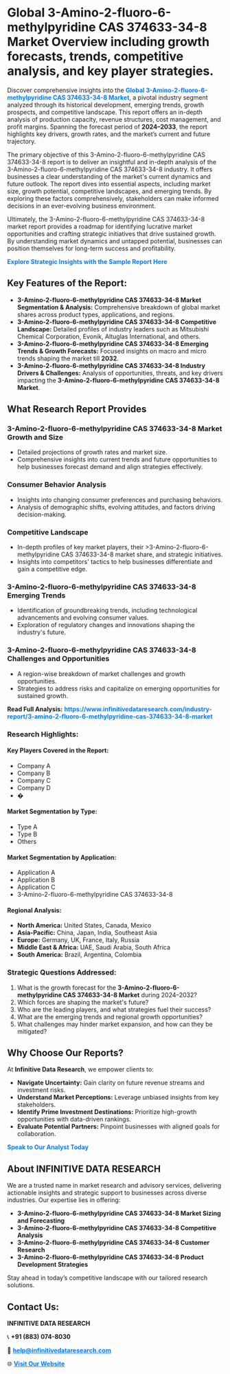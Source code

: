 <h1>Global 3-Amino-2-fluoro-6-methylpyridine CAS 374633-34-8 Market Overview including growth forecasts, trends, competitive analysis, and key player strategies.</h1>
<p>
Discover comprehensive insights into the 
<a href="https://www.infinitivedataresearch.com/industry-report/3-amino-2-fluoro-6-methylpyridine-cas-374633-34-8-market" rel="dofollow" style="color: #007BFF; text-decoration: none;"><strong>Global 3-Amino-2-fluoro-6-methylpyridine CAS 374633-34-8 Market</strong></a>, a pivotal industry segment analyzed through its historical development, emerging trends, growth prospects, and competitive landscape. This report offers an in-depth analysis of production capacity, revenue structures, cost management, and profit margins. Spanning the forecast period of <strong>2024–2033</strong>, the report highlights key drivers, growth rates, and the market’s current and future trajectory.
</p>
<p>
The primary objective of this 3-Amino-2-fluoro-6-methylpyridine CAS 374633-34-8 report is to deliver an insightful and in-depth analysis of the 3-Amino-2-fluoro-6-methylpyridine CAS 374633-34-8 industry. It offers businesses a clear understanding of the market's current dynamics and future outlook. The report dives into essential aspects, including market size, growth potential, competitive landscapes, and emerging trends. By exploring these factors comprehensively, stakeholders can make informed decisions in an ever-evolving business environment.
</p>
<p>
Ultimately, the 3-Amino-2-fluoro-6-methylpyridine CAS 374633-34-8 market report provides a roadmap for identifying lucrative market opportunities and crafting strategic initiatives that drive sustained growth. By understanding market dynamics and untapped potential, businesses can position themselves for long-term success and profitability.
</p>
<p>
<a href="https://www.infinitivedataresearch.com/request-sample/reportId=107377" style="color: #007BFF; text-decoration: none;"><strong>Explore Strategic Insights with the Sample Report Here</strong></a>
</p>

<h2>Key Features of the Report:</h2>
<ul>
<li><strong>3-Amino-2-fluoro-6-methylpyridine CAS 374633-34-8 Market Segmentation & Analysis:</strong> Comprehensive breakdown of global market shares across product types, applications, and regions.</li>
<li><strong>3-Amino-2-fluoro-6-methylpyridine CAS 374633-34-8 Competitive Landscape:</strong> Detailed profiles of industry leaders such as Mitsubishi Chemical Corporation, Evonik, Altuglas International, and others.</li>
<li><strong>3-Amino-2-fluoro-6-methylpyridine CAS 374633-34-8 Emerging Trends & Growth Forecasts:</strong> Focused insights on macro and micro trends shaping the market till <strong>2032</strong>.</li>
<li><strong>3-Amino-2-fluoro-6-methylpyridine CAS 374633-34-8 Industry Drivers & Challenges:</strong> Analysis of opportunities, threats, and key drivers impacting the <strong>3-Amino-2-fluoro-6-methylpyridine CAS 374633-34-8 Market</strong>.</li>
</ul>

<h2>What Research Report Provides</h2>
<h3>3-Amino-2-fluoro-6-methylpyridine CAS 374633-34-8 Market Growth and Size</h3>
<ul>
<li>Detailed projections of growth rates and market size.</li>
<li>Comprehensive insights into current trends and future opportunities to help businesses forecast demand and align strategies effectively.</li>
</ul>

<h3>Consumer Behavior Analysis</h3>
<ul>
<li>Insights into changing consumer preferences and purchasing behaviors.</li>
<li>Analysis of demographic shifts, evolving attitudes, and factors driving decision-making.</li>
</ul>

<h3>Competitive Landscape</h3>
<ul>
<li>In-depth profiles of key market players, their >3-Amino-2-fluoro-6-methylpyridine CAS 374633-34-8 market share, and strategic initiatives.</li>
<li>Insights into competitors' tactics to help businesses differentiate and gain a competitive edge.</li>
</ul>

<h3>3-Amino-2-fluoro-6-methylpyridine CAS 374633-34-8 Emerging Trends</h3>
<ul>
<li>Identification of groundbreaking trends, including technological advancements and evolving consumer values.</li>
<li>Exploration of regulatory changes and innovations shaping the industry's future.</li>
</ul>

<h3>3-Amino-2-fluoro-6-methylpyridine CAS 374633-34-8 Challenges and Opportunities</h3>
<ul>
<li>A region-wise breakdown of market challenges and growth opportunities.</li>
<li>Strategies to address risks and capitalize on emerging opportunities for sustained growth.</li>
</ul>
<p><strong>Read Full Analysis:</strong> <a href="https://www.infinitivedataresearch.com/industry-report/3-amino-2-fluoro-6-methylpyridine-cas-374633-34-8-market" rel="dofollow" style="color: #007BFF; text-decoration: none;"><strong>https://www.infinitivedataresearch.com/industry-report/3-amino-2-fluoro-6-methylpyridine-cas-374633-34-8-market</strong></a></p>
<h3>Research Highlights:</h3>
<h4>Key Players Covered in the Report:</h4>
<ul><li>Company A</li><li>Company B</li><li>Company C</li><li>Company D</li><li>�</li></ul>
<h4>Market Segmentation by Type:</h4>
<ul><li>Type A</li><li>Type B</li><li>Others</li></ul>
<h4>Market Segmentation by Application:</h4>
<ul><li>Application A</li><li>Application B</li><li>Application C</li><li>3-Amino-2-fluoro-6-methylpyridine CAS 374633-34-8</li></ul>

<h4>Regional Analysis:</h4>
<ul>
<li><strong>North America:</strong> United States, Canada, Mexico</li>
<li><strong>Asia-Pacific:</strong> China, Japan, India, Southeast Asia</li>
<li><strong>Europe:</strong> Germany, UK, France, Italy, Russia</li>
<li><strong>Middle East & Africa:</strong> UAE, Saudi Arabia, South Africa</li>
<li><strong>South America:</strong> Brazil, Argentina, Colombia</li>
</ul>

<h3>Strategic Questions Addressed:</h3>
<ol>
<li>What is the growth forecast for the <strong>3-Amino-2-fluoro-6-methylpyridine CAS 374633-34-8 Market</strong> during 2024–2032?</li>
<li>Which forces are shaping the market's future?</li>
<li>Who are the leading players, and what strategies fuel their success?</li>
<li>What are the emerging trends and regional growth opportunities?</li>
<li>What challenges may hinder market expansion, and how can they be mitigated?</li>
</ol>

<h2>Why Choose Our Reports?</h2>
<p>At <strong>Infinitive Data Research</strong>, we empower clients to:</p>
<ul>
<li><strong>Navigate Uncertainty:</strong> Gain clarity on future revenue streams and investment risks.</li>
<li><strong>Understand Market Perceptions:</strong> Leverage unbiased insights from key stakeholders.</li>
<li><strong>Identify Prime Investment Destinations:</strong> Prioritize high-growth opportunities with data-driven rankings.</li>
<li><strong>Evaluate Potential Partners:</strong> Pinpoint businesses with aligned goals for collaboration.</li>
</ul>
<p><a href="https://www.infinitivedataresearch.com/industry-report/3-amino-2-fluoro-6-methylpyridine-cas-374633-34-8-market" rel="dofollow" style="color: #007BFF; text-decoration: none;"><strong>Speak to Our Analyst Today</strong></a></p>

<h2>About INFINITIVE DATA RESEARCH</h2>
<p>We are a trusted name in market research and advisory services, delivering actionable insights and strategic support to businesses across diverse industries. Our expertise lies in offering:</p>
<ul>
<li><strong>3-Amino-2-fluoro-6-methylpyridine CAS 374633-34-8 Market Sizing and Forecasting</strong></li>
<li><strong>3-Amino-2-fluoro-6-methylpyridine CAS 374633-34-8 Competitive Analysis</strong></li>
<li><strong>3-Amino-2-fluoro-6-methylpyridine CAS 374633-34-8 Customer Research</strong></li>
<li><strong>3-Amino-2-fluoro-6-methylpyridine CAS 374633-34-8 Product Development Strategies</strong></li>
</ul>
<p>Stay ahead in today’s competitive landscape with our tailored research solutions.</p>

<h2>Contact Us:</h2>
<p><strong>INFINITIVE DATA RESEARCH</strong></p>
<p>📞 <strong>+91 (883) 074-8030</strong></p>
<p>📧 <strong><a href="mailto:help@infinitivedataresearch.com" style="color: #007BFF;">help@infinitivedataresearch.com</a></strong></p>
<p>🌐 <strong><a href="https://www.infinitivedataresearch.com" rel="dofollow" style="color: #007BFF;">Visit Our Website</a></strong></p>